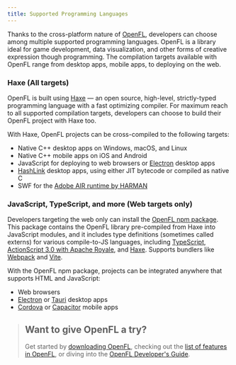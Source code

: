 ```yaml
---
title: Supported Programming Languages
---
```


Thanks to the cross-platform nature of [OpenFL](/), developers can choose among multiple supported programming languages. OpenFL is a library ideal for game development, data visualization, and other forms of creative expression though programming. The compilation targets available with OpenFL range from desktop apps, mobile apps, to deploying on the web. 

### Haxe (All targets)

OpenFL is built using [Haxe](https://haxe.org/) — an open source, high-level, strictly-typed programming language with a fast optimizing compiler. For maximum reach to all supported compilation targets, developers can choose to build their OpenFL project with Haxe too.

With Haxe, OpenFL projects can be cross-compiled to the following targets:

- Native C++ desktop apps on Windows, macOS, and Linux
- Native C++ mobile apps on iOS and Android
- JavaScript for deploying to web browsers or [Electron](https://www.electronjs.org/) desktop apps
- [HashLink](https://hashlink.haxe.org/) desktop apps, using either JIT bytecode or compiled as native C
- SWF for the [Adobe AIR runtime by HARMAN](https://airsdk.harman.com/)

### JavaScript, TypeScript, and more (Web targets only)

Developers targeting the web only can install the [OpenFL npm package](https://npmjs.com/package/openfl). This package contains the OpenFL library pre-compiled from Haxe into JavaScript modules, and it includes type definitions (sometimes called externs) for various compile-to-JS languages, including [TypeScript](https://typescriptlang.org/), [ActionScript 3.0 with Apache Royale](https://royale.apache.org/), and [Haxe](https://haxe.org/). Supports bundlers like [Webpack](https://webpack.js.org/) and [Vite](https://vite.dev/).

With the OpenFL npm package, projects can be integrated anywhere that supports HTML and JavaScript:

- Web browsers
- [Electron](https://www.electronjs.org/) or [Tauri](https://tauri.app) desktop apps
- [Cordova](https://cordova.apache.org/) or [Capacitor](https://capacitorjs.com/) mobile apps

> ## Want to give OpenFL a try?
> 
> Get started by [downloading OpenFL](/download/), checking out the [list of features in OpenFL](/learn/features), or diving into the [OpenFL Developer's Guide](https://books.openfl.org/openfl-developers-guide/).
